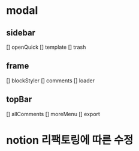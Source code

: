 # modal

## sidebar

[] openQuick
[] template
[] trash

## frame

[] blockStyler
[] comments
[] loader

## topBar

[] allComments
[] moreMenu
[] export

# notion 리팩토링에 따른 수정
